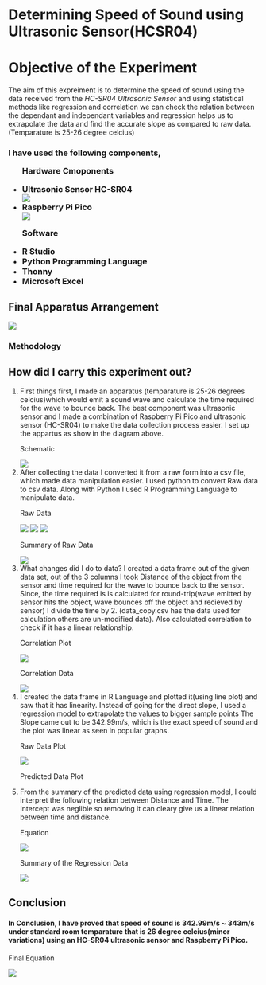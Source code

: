 <h1>
    Determining Speed of Sound using Ultrasonic Sensor(HCSR04)
</h1>
<h3>
    <h1>Objective of the Experiment</h1>
    The aim of this expreiment is to determine the speed of sound using the data
    received from the <i>HC-SR04 Ultrasonic Sensor</i> and using statistical methods like
    regression and correlation we can check the relation between the dependant and independant
    variables and regression helps us to extrapolate the data and find the accurate slope as compared
    to raw data.(Temparature is 25-26 degree celcius)
</h3>
<h3>
    I have used the following components,
    <ul>
        <p>Hardware Cmoponents</p>
        <li>Ultrasonic Sensor HC-SR04</li>
        <img src="./assets/apparatus-3.jpg">
        <li>Raspberry Pi Pico</li>
        <img src="./assets/apparatus-1.jpg">
        <p>Software</p>
        <li>R Studio</li>
        <li>Python Programming Language</li>
        <li>Thonny</li>
        <li>Microsoft Excel</li>
    </ul>
    <h2>Final Apparatus Arrangement</h2>
    <img src="./assets/apparatus-2.jpg">
</h3>
<h3>
    Methodology
    <h2>How did I carry this experiment out?</h2>
    <ol>
        <li>First things first, I made an apparatus (temparature is 25-26 degrees celcius)which would emit a sound wave and calculate the time required for
            the wave to bounce back. The best component was ultrasonic sensor and I made a combination of Raspberry Pi 
            Pico and ultrasonic sensor (HC-SR04) to make the data collection process easier. I set up the appartus as show in the diagram above.
            <p>Schematic</p>
            <img src="./assets//schematic.png">
        </li>
        <li>
            After collecting the data I converted it from a raw form into a csv file, which made data manipulation easier.
            I used python to convert Raw data to csv data. Along with Python I used R Programming Language to manipulate data.
            <p>Raw Data</p>
            <img src="./assets//data-1.png">
            <img src="./assets//data-2.png">
            <img src="./assets//data-3.png">
            <p>Summary of Raw Data</p>
            <img src="./assets//summary.png">
        </li>
        <li>
            What changes did I do to data? I created a data frame out of the given data set, out of the 3 columns I took Distance of
            the object from the sensor and time required for the wave to bounce back to the sensor. Since, the time required is 
            is calculated for round-trip(wave emitted by sensor hits the object, wave bounces off the object and recieved by sensor) I divide
            the time by 2. (data_copy.csv has the data used for calculation others are un-modified data). Also calculated correlation to check if 
            it has a linear relationship.
            <p>Correlation Plot</p>
            <img src="./assets/corplot.png">
            <p>Correlation Data</p>
            <img src="./assets//cordata.png">
        </li>
        <li>
            I created the data frame in R Language and plotted it(using line plot) and saw that it has linearity. 
            Instead of going for the direct slope, I used a regression model to extrapolate the values to bigger sample points
            The Slope came out to be 342.99m/s, which is the exact speed of sound and the plot was linear as seen in popular graphs.
            <p>Raw Data Plot</p>
            <img src="./assets/tvd-raw.png">
            <p>Predicted Data Plot</p>
            <img src="./assets//extrapolated.png" alt="">
        </li>
        <li>
            From the summary of the predicted data using regression model, I could interpret the following relation between Distance and 
            Time. The Intercept was neglible so removing it can cleary give us a linear relation between time and distance.
            <p>Equation</p>
            <img src="./assets//eqn2.png"> 
            <p>Summary of the Regression Data</p>
            <img src="./assets/coeff.png">
        </li>
    </ol>
</h3>

<h3>
    <h2>Conclusion</h2>
    <h4>In Conclusion, I have proved that speed of sound is 342.99m/s ~ 343m/s under standard room temparature that is 26 degree celcius(minor variations)
        using an HC-SR04 ultrasonic sensor and Raspberry Pi Pico.
    </h4>
    <p>Final Equation</p>
    <img src="./assets/eqn2.png">
</h3>